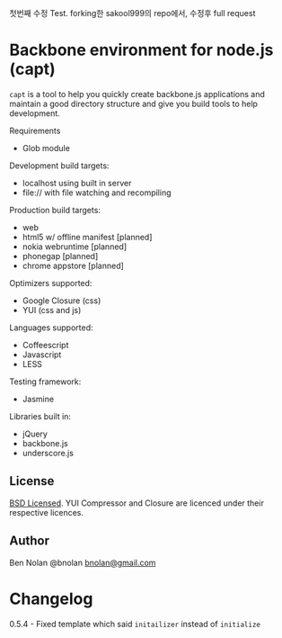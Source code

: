 
첫번째 수정 Test.
forking한 sakool999의 repo에서, 수정후 full request 


# Backbone environment for node.js (capt)

`capt` is a tool to help you quickly create backbone.js applications and maintain a good directory structure and give you build tools to help development.

Requirements

* Glob module

Development build targets:

* localhost using built in server
* file:// with file watching and recompiling

Production build targets:

* web
* html5 w/ offline manifest [planned]
* nokia webruntime [planned]
* phonegap [planned]
* chrome appstore [planned]

Optimizers supported:

* Google Closure (css)
* YUI (css and js)

Languages supported:

* Coffeescript
* Javascript
* LESS

Testing framework:


* Jasmine

Libraries built in:

* jQuery
* backbone.js
* underscore.js

## License

[BSD Licensed](http://creativecommons.org/licenses/BSD/). YUI Compressor and Closure are licenced under their respective licences.

## Author

Ben Nolan @bnolan bnolan@gmail.com


# Changelog

0.5.4 - Fixed template which said `initailizer` instead of `initialize`